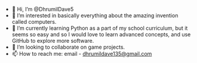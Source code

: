 - 👋 Hi, I’m @DhrumilDave5
- 👀 I’m interested in basically everything about the amazing invention called computers.
- 🌱 I’m currently learning Python as a part of my school curriculum, but it seems so easy and so I would love to learn advanced concepts, and use GitHub to explore more software.
- 💞️ I’m looking to collaborate on game projects.
- 📫 How to reach me: email - dhrumildave135@gmail.com

<!---
DhrumilDavePythonLover/DhrumilDavePythonLover is a ✨ special ✨ repository because its `README.md` (this file) appears on your GitHub profile.
You can click the Preview link to take a look at your changes.
--->
